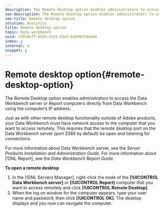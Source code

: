 ```yaml
---
description: The Remote Desktop option enables administrators to access the Data Workbench server or Report computers directly from Data Workbench using the computer’s IP address.
seo-description: The Remote Desktop option enables administrators to access the Data Workbench server or Report computers directly from Data Workbench using the computer’s IP address.
seo-title: Remote desktop option
solution: Analytics
title: Remote desktop option
topic: Data workbench
uuid: c5914eff-4554-41d1-b5a7-6a598354eeb4
index: y
internal: n
snippet: y
---
```


# Remote desktop option{#remote-desktop-option}

The Remote Desktop option enables administrators to access the Data Workbench server or Report computers directly from Data Workbench using the computer’s IP address.

Just as with other remote desktop functionality outside of Adobe products, your Data Workbench must have network access to the computer that you want to access remotely. This requires that the remote desktop port on the Data Workbench server (port 3389 by default) be open and listening for connections.

For more information about Data Workbench server, see the *Server Products Installation and Administration Guide.* For more information about [!DNL Report], see the *Data Workbench Report Guide*.

**To open a remote desktop** 

1. In the [!DNL Servers Manager], right-click the node of the **[!UICONTROL Data Workbench server]** or **[!UICONTROL Report]** computer that you want to access remotely and click **[!UICONTROL Remote Desktop]**.
1. When the log on window for the computer appears, type your user name and password, then click **[!UICONTROL OK]**. The desktop displays and you now can navigate the computer.
